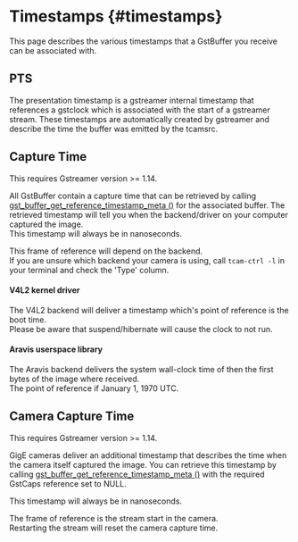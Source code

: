 
# Timestamps {#timestamps}

This page describes the various timestamps that a GstBuffer you receive can be associated with.

## PTS

The presentation timestamp is a gstreamer internal timestamp that references a gstclock which is associated with the start of a gstreamer stream. These timestamps are automatically created by gstreamer and describe the time the buffer was emitted by the tcamsrc.

## Capture Time

This requires Gstreamer version >= 1.14.

All GstBuffer contain a capture time that can be retrieved by calling [gst_buffer_get_reference_timestamp_meta ()](https://gstreamer.freedesktop.org/data/doc/gstreamer/head/gstreamer/html/GstBuffer.html#gst-buffer-get-reference-timestamp-meta) for the associated buffer. The retrieved timestamp will tell you when the backend/driver on your computer captured the image.  
This timestamp will always be in nanoseconds.

This frame of reference will depend on the backend.  
If you are unsure which backend your camera is using, call `tcam-ctrl -l` in your terminal and check the 'Type' column.

#### V4L2 kernel driver

The V4L2 backend will deliver a timestamp which's point of reference is the boot time.  
Please be aware that suspend/hibernate will cause the clock to not run.

#### Aravis userspace library

The Aravis backend delivers the system wall-clock time of then the first bytes of the image where received.  
The point of reference if January 1, 1970 UTC.

## Camera Capture Time

This requires Gstreamer version >= 1.14.

GigE cameras deliver an additional timestamp that describes the time when the camera itself captured the image. You can retrieve this timestamp by calling [gst_buffer_get_reference_timestamp_meta ()](https://gstreamer.freedesktop.org/data/doc/gstreamer/head/gstreamer/html/GstBuffer.html#gst-buffer-get-reference-timestamp-meta) with the required GstCaps reference set to NULL.

This timestamp will always be in nanoseconds.

The frame of reference is the stream start in the camera.  
Restarting the stream will reset the camera capture time.
